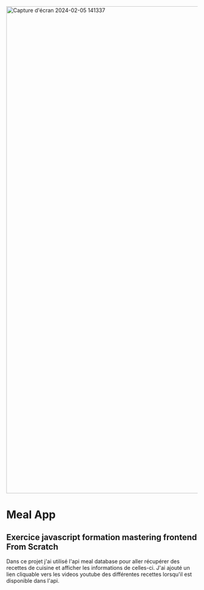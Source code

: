 <img width="1280" alt="Capture d'écran 2024-02-05 141337" src="https://github.com/NicolasM-83200/mealApp/assets/130040163/33fe4d6b-c074-48a9-89ab-3e6b5262a56c">

# Meal App
## Exercice javascript formation mastering frontend From Scratch
Dans ce projet j'ai utilisé l'api meal database pour aller récupérer des recettes de cuisine et afficher les informations de celles-ci.
J'ai ajouté un lien cliquable vers les videos youtube des différentes recettes lorsqu'il est disponible dans l'api.
